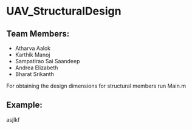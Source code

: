 # UAV_StructuralDesign

## Team Members:
* Atharva Aalok
* Karthik Manoj
* Sampatirao Sai Saandeep
* Andrea Elizabeth
* Bharat Srikanth

For obtaining the design dimensions for structural members run Main.m

## Example:
asjlkf
